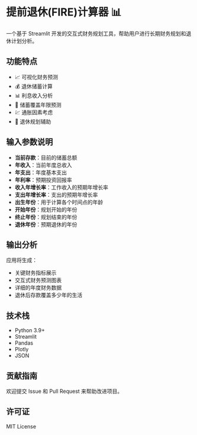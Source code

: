 # 提前退休(FIRE)计算器 📊

一个基于 Streamlit 开发的交互式财务规划工具，帮助用户进行长期财务规划和退休计划分析。

## 功能特点

- 📈 可视化财务预测
- 💰 退休储蓄计算
- 📊 利息收入分析
- 🎯 储蓄覆盖年限预测
- 💹 通胀因素考虑
- 📅 退休规划辅助



## 输入参数说明

- **当前存款**：目前的储蓄总额
- **年收入**：当前年度总收入
- **年支出**：年度基本支出
- **年利率**：预期投资回报率
- **收入年增长率**：工作收入的预期年增长率
- **支出年增长率**：支出的预期年增长率
- **出生年份**：用于计算各个时间点的年龄
- **开始年份**：规划开始的年份
- **终止年份**：规划结束的年份
- **退休年份**：预期退休的年份

## 输出分析

应用将生成：
- 关键财务指标展示
- 交互式财务预测图表
- 详细的年度财务数据
- 退休后存款覆盖多少年的生活

## 技术栈

- Python 3.9+
- Streamlit
- Pandas
- Plotly
- JSON

## 贡献指南

欢迎提交 Issue 和 Pull Request 来帮助改进项目。

## 许可证

MIT License
